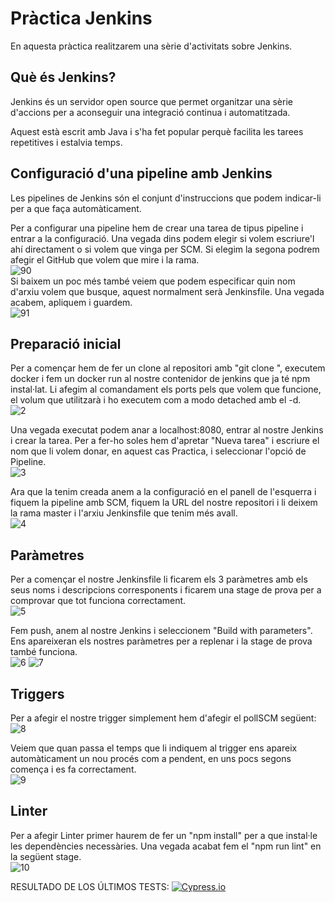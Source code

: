 # Pràctica Jenkins  
En aquesta pràctica realitzarem una sèrie d'activitats sobre Jenkins.  

## Què és Jenkins?
Jenkins és un servidor open source que permet organitzar una sèrie d'accions per a aconseguir una integració continua i automatitzada.  
  
Aquest està escrit amb Java i s'ha fet popular perquè facilita les tarees repetitives i estalvia temps.  
  
## Configuració d'una pipeline amb Jenkins  
Les pipelines de Jenkins són el conjunt d'instruccions que podem indicar-li per a que faça automàticament.  
  
Per a configurar una pipeline hem de crear una tarea de tipus pipeline i entrar a la configuració. Una vegada dins podem elegir si volem escriure'l ahí directament o si volem que vinga per SCM. Si elegim la segona podrem afegir el GitHub que volem que mire i la rama.  
![90](https://user-images.githubusercontent.com/61690297/151938314-08bb7bad-e1dd-4385-ae60-86f8ab63becc.jpg)  
Si baixem un poc més també veiem que podem especificar quin nom d'arxiu volem que busque, aquest normalment serà Jenkinsfile. Una vegada acabem, apliquem i guardem.  
![91](https://user-images.githubusercontent.com/61690297/151938462-64df27f1-cf64-41d2-8975-f9ad29f3c3ad.jpg)  
  
## Preparació inicial
Per a començar hem de fer un clone al repositori amb "git clone <url>", executem docker i fem un docker run al nostre contenidor de jenkins que ja té npm instal·lat. Li afegim al comandament els ports pels que volem que funcione, el volum que utilitzarà i ho executem com a modo detached amb el -d.  
![2](https://user-images.githubusercontent.com/61690297/151975504-2ba730ad-62eb-435b-b16b-5dc0a6759694.jpg)  
  
Una vegada executat podem anar a localhost:8080, entrar al nostre Jenkins i crear la tarea. Per a fer-ho soles hem d'apretar "Nueva tarea" i escriure el nom que li volem donar, en aquest cas Practica, i seleccionar l'opció de Pipeline.  
![3](https://user-images.githubusercontent.com/61690297/151975694-908cb959-50a5-404a-80d9-c05d7671e351.jpg)  
  
Ara que la tenim creada anem a la configuració en el panell de l'esquerra i fiquem la pipeline amb SCM, fiquem la URL del nostre repositori i li deixem la rama master i l'arxiu Jenkinsfile que tenim més avall.  
![4](https://user-images.githubusercontent.com/61690297/151976020-ffc8a106-6292-4eab-bc48-bd00fc12a5eb.jpg)  
  
## Paràmetres  
Per a començar el nostre Jenkinsfile li ficarem els 3 paràmetres amb els seus noms i descripcions corresponents i ficarem una stage de prova per a comprovar que tot funciona correctament.  
![5](https://user-images.githubusercontent.com/61690297/151976381-7399c52e-a685-476e-87ae-fca7b60e1b24.jpg)  
  
Fem push, anem al nostre Jenkins i seleccionem "Build with parameters". Ens apareixeran els nostres paràmetres per a replenar i la stage de prova també funciona.  
![6](https://user-images.githubusercontent.com/61690297/151976586-6d293510-1a17-4ea0-acc4-607d37f0c122.jpg)
![7](https://user-images.githubusercontent.com/61690297/151976596-76b1657a-fe2d-4fb8-bf4a-9bcd8b436109.jpg)  
  
## Triggers  
Per a afegir el nostre trigger simplement hem d'afegir el pollSCM següent:  
![8](https://user-images.githubusercontent.com/61690297/151976748-945859ae-a3b8-45d6-b689-58a8476c708f.jpg)  
  
Veiem que quan passa el temps que li indiquem al trigger ens apareix automàticament un nou procés com a pendent, en uns pocs segons comença i es fa correctament.  
![9](https://user-images.githubusercontent.com/61690297/151976997-f6daa311-7692-4627-b8ec-2658f43fc004.jpg)  
  
## Linter  
Per a afegir Linter primer haurem de fer un "npm install" per a que instal·le les dependències necessàries. Una vegada acabat fem el "npm run lint" en la següent stage.  
![10](https://user-images.githubusercontent.com/61690297/151977516-d4836432-7072-404d-955b-adf166021dc0.jpg)  
  
<!---Start place for the badge -->
RESULTADO DE LOS ÚLTIMOS TESTS: [![Cypress.io](https://img.shields.io/badge/tested%20with-Cypress-04C38E.svg)](https://www.cypress.io/)
<!---End place for the badge -->